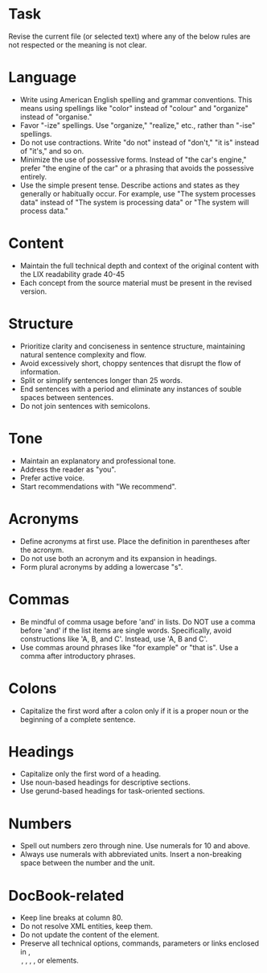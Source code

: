 # Task
Revise the current file (or selected text) where any of the below rules are not respected or the meaning is not clear.

# Language
* Write using American English spelling and grammar conventions. This means using spellings like "color" instead of "colour" and "organize" instead of "organise."
* Favor "-ize" spellings. Use "organize," "realize," etc., rather than "-ise" spellings.
* Do not use contractions. Write "do not" instead of "don't," "it is" instead of "it's," and so on.
* Minimize the use of possessive forms. Instead of "the car's engine," prefer "the engine of the car" or a phrasing that avoids the possessive entirely.
* Use the simple present tense. Describe actions and states as they generally or habitually occur. For example, use "The system processes data" instead of "The system is processing data" or "The system will process data."

# Content
* Maintain the full technical depth and context of the original content with the LIX readability grade 40-45
* Each concept from the source material must be present in the revised version.

# Structure
* Prioritize clarity and conciseness in sentence structure, maintaining natural sentence complexity and flow.
* Avoid excessively short, choppy sentences that disrupt the flow of information.
* Split or simplify sentences longer than 25 words.
* End sentences with a period and eliminate any instances of souble spaces between sentences.
* Do not join sentences with semicolons.

# Tone
* Maintain an explanatory and professional tone.
* Address the reader as "you".
* Prefer active voice.
* Start recommendations with "We recommend".

# Acronyms
* Define acronyms at first use. Place the definition in parentheses after the acronym.
* Do not use both an acronym and its expansion in headings.
* Form plural acronyms by adding a lowercase "s".

# Commas
* Be mindful of comma usage before 'and' in lists. Do NOT use a comma before 'and' if the list items are single words. Specifically, avoid constructions like 'A, B, and C'. Instead, use 'A, B and C'.
* Use commas around phrases like "for example" or "that is".  Use a comma after introductory phrases.

# Colons
* Capitalize the first word after a colon only if it is a proper noun or the beginning of a complete sentence.

# Headings
* Capitalize only the first word of a heading.
* Use noun-based headings for descriptive sections.
* Use gerund-based headings for task-oriented sections.

# Numbers
* Spell out numbers zero through nine. Use numerals for 10 and above.
* Always use numerals with abbreviated units. Insert a non-breaking space between the number and the unit.

# DocBook-related
* Keep line breaks at column 80.
* Do not resolve XML entities, keep them.
* Do not update the content of the <screen/> element.
* Preserve all technical options, commands, parameters or links enclosed in <literal/>, <option/>, <filename/>, <command/>, <replaceable/>, <link/> or <xref/> elements.
